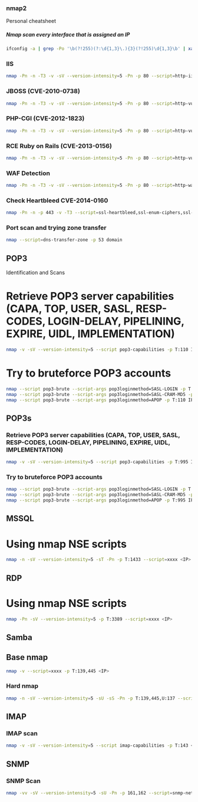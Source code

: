 ### nmap2

Personal cheatsheet 

##### Nmap scan every interface that is assigned an IP
```sh
ifconfig -a | grep -Po '\b(?!255)(?:\d{1,3}\.){3}(?!255)\d{1,3}\b' | xargs nmap -A -p0-
```

### IIS
```sh
nmap -Pn -n -T3 -v -sV --version-intensity=5 -Pn -p 80 --script=http-iis-webdav-vuln <IP>
```
### JBOSS (CVE-2010-0738)
```sh
nmap -Pn -n -T3 -v -sV --version-intensity=5 -Pn -p 80 --script=http-vuln-cve2010-0738 <IP>
```
### PHP-CGI (CVE-2012-1823)
```sh
nmap -Pn -n -T3 -v -sV --version-intensity=5 -Pn -p 80 --script=http-vuln-cve2012-1823 <IP>
```
### RCE Ruby on Rails (CVE-2013-0156)
```sh
nmap -Pn -n -T3 -v -sV --version-intensity=5 -Pn -p 80 --script=http-vuln-cve2013-0156 <IP>
```
### WAF Detection
```sh
nmap -Pn -n -T3 -v -sV --version-intensity=5 -Pn -p 80 --script=http-waf-detect,http-waf-fingerprint <IP>
```
### Check Heartbleed CVE-2014-0160
```sh
nmap -Pn -n -p 443 -v -T3 --script=ssl-heartbleed,ssl-enum-ciphers,ssl-known-key --script-args vulns.showall -sV --version-intensity=5 <IP>
```


### Port scan and trying zone transfer
```sh
nmap --script=dns-transfer-zone -p 53 domain
```

## POP3

Identification and Scans

# Retrieve POP3 server capabilities (CAPA, TOP, USER, SASL, RESP-CODES, LOGIN-DELAY, PIPELINING, EXPIRE, UIDL, IMPLEMENTATION)  
```sh
nmap -v -sV --version-intensity=5 --script pop3-capabilities -p T:110 IP
```

# Try to bruteforce POP3 accounts
```sh
nmap --script pop3-brute --script-args pop3loginmethod=SASL-LOGIN -p T:110 IP
nmap --script pop3-brute --script-args pop3loginmethod=SASL-CRAM-MD5 -p T:110 IP
nmap --script pop3-brute --script-args pop3loginmethod=APOP -p T:110 IP
```

## POP3s

### Retrieve POP3 server capabilities (CAPA, TOP, USER, SASL, RESP-CODES, LOGIN-DELAY, PIPELINING, EXPIRE, UIDL, IMPLEMENTATION)  
```sh
nmap -v -sV --version-intensity=5 --script pop3-capabilities -p T:995 IP
```

### Try to bruteforce POP3 accounts
```sh
nmap --script pop3-brute --script-args pop3loginmethod=SASL-LOGIN -p T:995 IP
nmap --script pop3-brute --script-args pop3loginmethod=SASL-CRAM-MD5 -p T:995 IP
nmap --script pop3-brute --script-args pop3loginmethod=APOP -p T:995 IP
```

## MSSQL

# Using nmap NSE scripts
```sh
nmap -n -sV --version-intensity=5 -sT -Pn -p T:1433 --script=xxxx <IP>
```

## RDP

# Using nmap NSE scripts
```sh
nmap -Pn -sV --version-intensity=5 -p T:3389 --script=xxxx <IP>
```


## Samba

## Base nmap
```sh
nmap -v --script=xxxx -p T:139,445 <IP>
```

### Hard nmap
```sh
nmap -n -sV --version-intensity=5 -sU -sS -Pn -p T:139,445,U:137 --script=xxx <IP>
```

## IMAP

### IMAP scan
```sh
nmap -v -sV --version-intensity=5 --script imap-capabilities -p T:143 <IP>
```

## SNMP

### SNMP Scan
```sh
nmap -vv -sV --version-intensity=5 -sU -Pn -p 161,162 --script=snmp-netstat,snmp-processes IP
```











